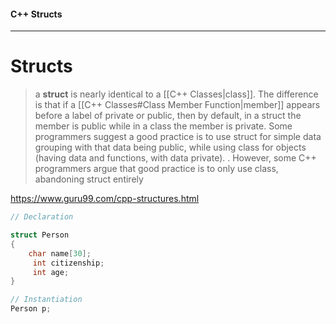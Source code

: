#### C++ Structs

---

# Structs

> a **struct** is nearly identical to a [[C++ Classes|class]]. The difference is that if a [[C++ Classes#Class Member Function|member]] appears before a label of private or public, then by default, in a struct the member is public while in a class the member is private. Some programmers suggest a good practice is to use struct for simple data grouping with that data being public, while using class for objects (having data and functions, with data private). 
> .
> However, some C++ programmers argue that good practice is to only use class, abandoning struct entirely

<https://www.guru99.com/cpp-structures.html>

```cpp
// Declaration

struct Person  
{  
    char name[30];  
     int citizenship;  
     int age;  
}

// Instantiation
Person p;
```
